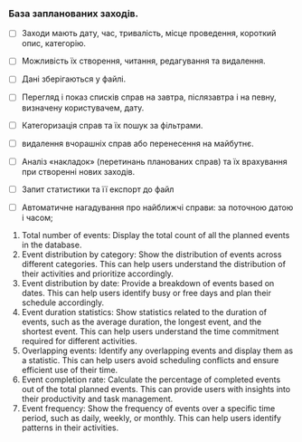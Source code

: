 ### База запланованих заходів.
- [ ] Заходи мають дату, час, тривалість, місце проведення, короткий опис, категорію.
- [ ] Можливість їх створення, читання, редагування та видалення.
- [ ] Дані зберігаються у файлі.
- [ ] Перегляд і показ списків справ на завтра, післязавтра і на певну, визначену користувачем, дату.
- [ ] Категоризація справ та їх пошук за фільтрами.
- [ ] видалення вчорашніх справ або перенесення на майбутнє.

- [ ] Аналіз «накладок» (перетинань планованих справ) та їх врахування при створенні нових заходів.
- [ ] Запит статистики та її експорт до файл

- [ ] Автоматичне нагадування про найближчі справи: за поточною датою і часом;


1.	Total number of events: Display the total count of all the planned events in the database.
2.	Event distribution by category: Show the distribution of events across different categories. 
This can help users understand the distribution of their activities and prioritize accordingly.
3.	Event distribution by date: Provide a breakdown of events based on dates. 
This can help users identify busy or free days and plan their schedule accordingly.
4.	Event duration statistics: Show statistics related to the duration of events, such as the average duration, the longest event, and the shortest event. 
This can help users understand the time commitment required for different activities.
5.	Overlapping events: Identify any overlapping events and display them as a statistic. 
This can help users avoid scheduling conflicts and ensure efficient use of their time.
6.	Event completion rate: Calculate the percentage of completed events out of the total planned events. 
This can provide users with insights into their productivity and task management.
7.	Event frequency: Show the frequency of events over a specific time period, such as daily, weekly, or monthly. 
This can help users identify patterns in their activities.
